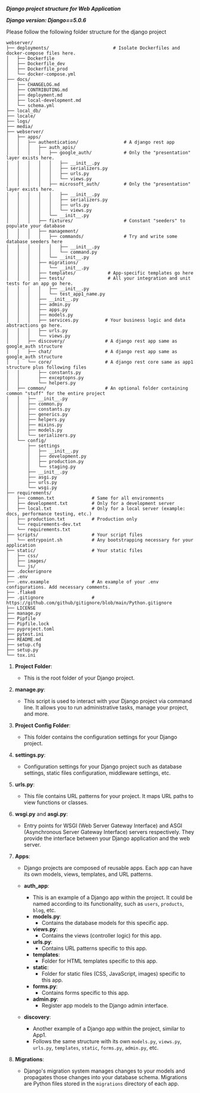 ***Django project structure for Web Application***

***Django version: Django==5.0.6***

Please follow the following folder structure for the django project

    webserver/
    ├── deployments/                        # Isolate Dockerfiles and docker-compose files here.
    │   ├── Dockerfile
    │   ├── Dockerfile_dev
    │   ├── Dockerfile_prod
    │   └── docker-compose.yml
    ├── docs/
    │   ├── CHANGELOG.md
    │   ├── CONTRIBUTING.md
    │   ├── deployment.md
    │   ├── local-development.md
    │   └── schema.yml
    ├── local_db/ 
    ├── locale/ 
    ├── logs/ 
    ├── media/
    ├── webserver/
    │   ├── apps/
    │   │   ├── authentication/                 # A django rest app
    │   │   │   ├── auth_apis/
    │   │   │   │   ├── google_auth/            # Only the "presentation" layer exists here.
    │   │   │   │   │   ├── __init__.py
    │   │   │   │   │   ├── serializers.py
    │   │   │   │   │   ├── urls.py
    │   │   │   │   │   └── views.py
    │   │   │   │   ├── microsoft_auth/         # Only the "presentation" layer exists here.
    │   │   │   │   │   ├── __init__.py
    │   │   │   │   │   ├── serializers.py
    │   │   │   │   │   ├── urls.py
    │   │   │   │   │   └── views.py
    │   │   │   │   └── __init__.py
    │   │   │   ├── fixtures/                   # Constant "seeders" to populate your database
    │   │   │   ├── management/
    │   │   │   │   ├── commands/               # Try and write some database seeders here
    │   │   │   │   │   ├── __init__.py
    │   │   │   │   │   └── command.py
    │   │   │   │   └── __init__.py
    │   │   │   ├── migrations/
    │   │   │   │   └── __init__.py
    │   │   │   ├── templates/            # App-specific templates go here
    │   │   │   ├── tests/                # All your integration and unit tests for an app go here.
    │   │   │   │   ├── __init__.py
    │   │   │   │   └── test_app1_name.py
    │   │   │   ├── __init__.py
    │   │   │   ├── admin.py
    │   │   │   ├── apps.py
    │   │   │   ├── models.py
    │   │   │   ├── services.py          # Your business logic and data abstractions go here.
    │   │   │   ├── urls.py
    │   │   │   └── views.py
    │   │   ├── discovery/               # A django rest app same as google_auth structure
    |   |   ├── chat/                    # A django rest app same as google_auth structure
    │   │   └── core/                    # A django rest core same as app1 structure plus following files
    │   │       ├── constants.py
    │   │       ├── exceptopns.py
    │   │       └── helpers.py
    │   ├── common/                      # An optional folder containing common "stuff" for the entire project
    │   │   ├── __init__.py
    │   │   ├── common.py
    │   │   ├── constants.py
    │   │   ├── generics.py
    │   │   ├── helpers.py
    │   │   ├── mixins.py
    │   │   ├── models.py
    │   │   └── serializers.py
    │   └── config/
    │       ├── settings
    │       │   ├── __init__.py
    │       │   ├── development.py
    │       │   ├── production.py
    │       │   └── staging.py
    │       ├── __init__.py
    │       ├── asgi.py
    │       ├── urls.py
    │       └── wsgi.py
    ├── requirements/
    │   ├── common.txt              # Same for all environments
    │   ├── development.txt         # Only for a development server
    │   ├── local.txt               # Only for a local server (example: docs, performance testing, etc.)
    │   ├── production.txt          # Production only
    │   └── requirements-dev.txt 
    │   └── requirements.txt 
    ├── scripts/                    # Your script files
    │   └── entrypoint.sh           # Any bootstrapping necessary for your application
    ├── static/                     # Your static files
    │   ├── css/
    │   ├── images/
    │   └── js/
    ├── .dockerignore
    ├── .env
    ├── .env.example                # An example of your .env configurations. Add necessary comments.
    ├── .flake8
    ├── .gitignore                  # https://github.com/github/gitignore/blob/main/Python.gitignore
    ├── LICENSE
    ├── manage.py               
    ├── Pipfile
    ├── Pipfile.lock
    ├── pyproject.toml
    ├── pytest.ini
    ├── README.md
    ├── setup.cfg
    ├── setup.py
    └── tox.ini

1. **Project Folder**:
   - This is the root folder of your Django project.

2. **manage.py**:
   - This script is used to interact with your Django project via command line. It allows you to run administrative tasks, manage your project, and more.

3. **Project Config Folder**:
   - This folder contains the configuration settings for your Django project.

4. **settings.py**:
   - Configuration settings for your Django project such as database settings, static files configuration, middleware settings, etc.

5. **urls.py**:
   - This file contains URL patterns for your project. It maps URL paths to view functions or classes.

6. **wsgi.py** and **asgi.py**:
   - Entry points for WSGI (Web Server Gateway Interface) and ASGI (Asynchronous Server Gateway Interface) servers respectively. They provide the interface between your Django application and the web server.

7. **Apps**:
   - Django projects are composed of reusable apps. Each app can have its own models, views, templates, and URL patterns.

   - **auth_app**:
     - This is an example of a Django app within the project. It could be named according to its functionality, such as `users`, `products`, `blog`, etc.
     - **models.py**:
       - Contains the database models for this specific app.
     - **views.py**:
       - Contains the views (controller logic) for this app.
     - **urls.py**:
       - Contains URL patterns specific to this app.
     - **templates**:
       - Folder for HTML templates specific to this app.
     - **static**:
       - Folder for static files (CSS, JavaScript, images) specific to this app.
     - **forms.py**:
       - Contains forms specific to this app.
     - **admin.py**:
       - Register app models to the Django admin interface.

   - **discovery**:
     - Another example of a Django app within the project, similar to App1.
     - Follows the same structure with its own `models.py`, `views.py`, `urls.py`, `templates`, `static`, `forms.py`, `admin.py`, etc.

8. **Migrations**:
   - Django's migration system manages changes to your models and propagates those changes into your database schema. Migrations are Python files stored in the `migrations` directory of each app.
